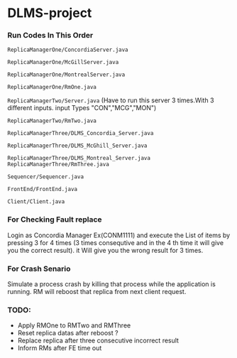 # DLMS-project

### Run Codes In This Order

`ReplicaManagerOne/ConcordiaServer.java`

`ReplicaManagerOne/McGillServer.java`

`ReplicaManagerOne/MontrealServer.java`

`ReplicaManagerOne/RmOne.java`

`ReplicaManagerTwo/Server.java` (Have to run this server 3 times.With 3 different inputs. input Types "CON","MCG","MON")

`ReplicaManagerTwo/RmTwo.java`

`ReplicaManagerThree/DLMS_Concordia_Server.java`

`ReplicaManagerThree/DLMS_McGhill_Server.java`

`ReplicaManagerThree/DLMS_Montreal_Server.java`
`ReplicaManagerThree/RmThree.java`

`Sequencer/Sequencer.java`

`FrontEnd/FrontEnd.java`

`Client/Client.java`




### For Checking Fault replace 
Login as Concordia Manager Ex(CONM1111) and execute the List of items by pressing 3 for 4 times (3 times consequtive and in the 4 th time it will give you the correct result). it Will give you the wrong result for 3 times.

### For Crash Senario
Simulate a process crash by killing that process while the application is running. RM will reboost that replica from next client request.

### TODO:
* Apply RMOne to RMTwo and RMThree
* Reset replica datas after reboost ?
* Replace replica after three consecutive incorrect result
* Inform RMs after FE time out

